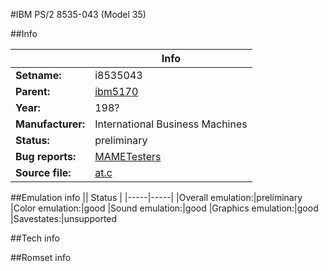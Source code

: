 #IBM PS/2 8535-043 (Model 35)

##Info

||Info|
|-----|-----|
|**Setname:**|i8535043
|**Parent:**|[ibm5170](ibm5170.md)
|**Year:**|198?
|**Manufacturer:**|International Business Machines
|**Status:**|preliminary
|**Bug reports:**|[MAMETesters](http://mametesters.org/view_all_set.php?type=1&temporary=y&search=at.c)
|**Source file:**|[at.c](https://github.com/mamedev/mame/blob/master/src/mess/drivers/at.c)

##Emulation info
|| Status |
|-----|-----|
|Overall emulation:|preliminary
|Color emulation:|good
|Sound emulation:|good
|Graphics emulation:|good
|Savestates:|unsupported

##Tech info

##Romset info

<!--- START OF EDITED COMMENT DO NOT TOUCH TEXT ABOVE-->
